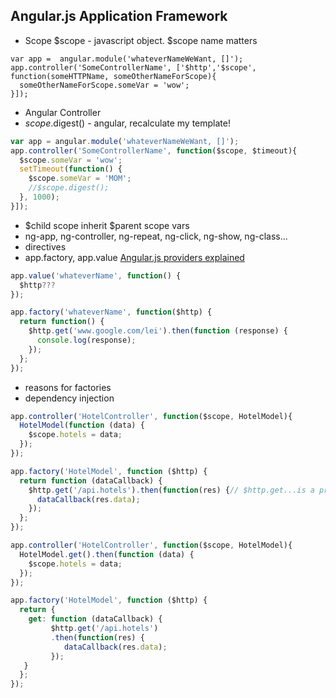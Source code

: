 ## Angular.js Application Framework
- Scope $scope - javascript object. $scope name matters

```
var app =  angular.module('whateverNameWeWant, []');
app.controller('SomeControllerName', ['$http','$scope', function(someHTTPName, someOtherNameForScope){
  someOtherNameForScope.someVar = 'wow';  
}]);
```
- Angular Controller
- $scope.$digest() - angular, recalculate my template!
```javascript
var app = angular.module('whateverNameWeWant, []');
app.controller('SomeControllerName', function($scope, $timeout){
  $scope.someVar = 'wow'; 
  setTimeout(function() {
    $scope.someVar = 'MOM';
    //$scope.digest();  
  }, 1000); 
}]);
```
- $child scope inherit $parent scope vars
- ng-app, ng-controller, ng-repeat, ng-click, ng-show, ng-class...
- directives
- app.factory, app.value [Angular.js providers explained](https://gist.github.com/demisx/9605099)
```javascript
app.value('whateverName', function() {
  $http???  
});

app.factory('whateverName', function($http) {
  return function() {
    $http.get('www.google.com/lei').then(function (response) {
      console.log(response);
    });  
  };  
});
```
- reasons for factories
- dependency injection
```javascript
app.controller('HotelController', function($scope, HotelModel){
  HotelModel(function (data) {
    $scope.hotels = data;  
  });
});

app.factory('HotelModel', function ($http) {
  return function (dataCallback) {
    $http.get('/api.hotels').then(function(res) {// $http.get...is a promise
      dataCallback(res.data);  
    });  
  };  
});

app.controller('HotelController', function($scope, HotelModel){
  HotelModel.get().then(function (data) {
    $scope.hotels = data;  
  });
});

app.factory('HotelModel', function ($http) {
  return {
    get: function (dataCallback) {
         $http.get('/api.hotels')
         .then(function(res) {
            dataCallback(res.data);  
         });
   }  
  };  
});

```
